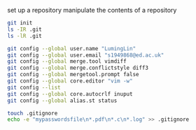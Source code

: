set up a repository
manipulate the contents of a repository




```bash
git init
ls -IR .git
ls -lR .git
```
```bash
git config --global user.name "LumingLin"
git config --global user.email "s1949868@ed.ac.uk"
git config --global merge.tool vimdiff
git config --global merge.conflictstyle diff3
git config --global mergetool.prompt false
git config --global core.editor "vim -w"
git config --list
git config --global core.autocrlf inuput
git config --global alias.st status

```

```bash
touch .gitignore
echo -e "mypasswordsfile\n*.pdf\n*.c\n*.log" >> .gitignore
```
<!--stackedit_data:
eyJoaXN0b3J5IjpbLTIwMTE5NTQ0MDAsMTgxMTg5MTU5LDE2NT
AzOTQwODcsLTc4ODk0NDE1MiwxNDk0OTM3NjUyLDI5NTI3NjE1
MCwxNjQ1MzU4MDQ3LC03NzEyNzY2NjQsMjQxNjA0MjQwLC0xOT
UyNzYxNTU4LDg1NDE5MzcxOSwxNjAyOTcyNzk3XX0=
-->